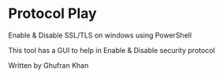 # Protocol Play
Enable &amp; Disable SSL/TLS on windows using PowerShell

This tool has a GUI to help in Enable &amp; Disable security protocol

Written by Ghufran Khan

